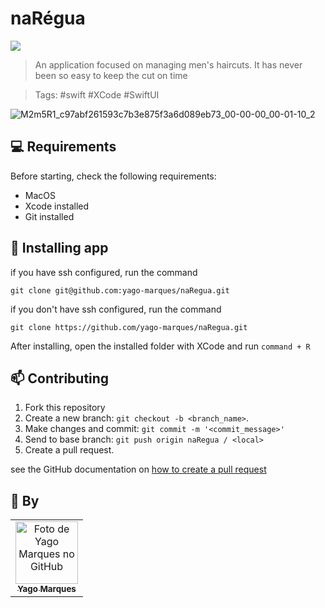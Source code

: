 # naRégua
<img src="https://img.shields.io/badge/Swift-FA7343?style=for-the-badge&logo=swift&logoColor=white">

> An application focused on managing men's haircuts. It has never been so easy to keep the cut on time

> Tags: #swift #XCode #SwiftUI

![M2m5R1_c97abf261593c7b3e875f3a6d089eb73_00-00-00_00-01-10_2](https://user-images.githubusercontent.com/84297648/173190467-401de59d-4f55-484e-ab60-1a4d23cf621a.gif)

## 💻 Requirements

Before starting, check the following requirements:
* MacOS
* Xcode installed
* Git installed

## 🚀 Installing app

if you have ssh configured, run the command
```
git clone git@github.com:yago-marques/naRegua.git
```
if you don't have ssh configured, run the command
```
git clone https://github.com/yago-marques/naRegua.git
```

After installing, open the installed folder with XCode and run `command + R`

## 📫 Contributing
1. Fork this repository
2. Create a new branch: `git checkout -b <branch_name>`.
3. Make changes and commit: `git commit -m '<commit_message>'`
4. Send to base branch: `git push origin naRegua / <local>`
5. Create a pull request.

see the GitHub documentation on [how to create a pull request](https://help.github.com/en/github/collaborating-with-issues-and-pull-requests/creating-a-pull-request)

## 🤝 By

<table>
  <tr>
    <td align="center">
      <a href="#">
        <img src="https://avatars.githubusercontent.com/u/84297648?v=4" width="100px;" alt="Foto de Yago Marques no GitHub"/><br>
        <sub>
          <b>Yago Marques</b>
        </sub>
      </a>
    </td>
      </a>
    </td>
  </tr>
</table>
